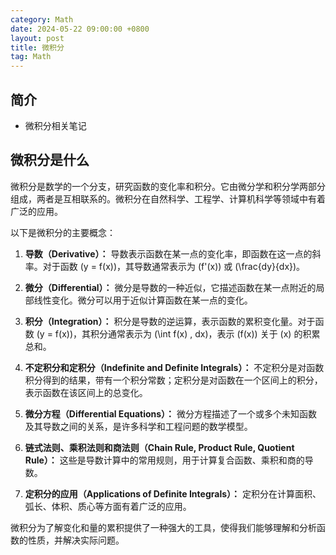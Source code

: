 ```yaml
---
category: Math
date: 2024-05-22 09:00:00 +0800
layout: post
title: 微积分
tag: Math
---
```

## 简介

+ 微积分相关笔记

## 微积分是什么

微积分是数学的一个分支，研究函数的变化率和积分。它由微分学和积分学两部分组成，两者是互相联系的。微积分在自然科学、工程学、计算机科学等领域中有着广泛的应用。

以下是微积分的主要概念：

1. **导数（Derivative）：** 导数表示函数在某一点的变化率，即函数在这一点的斜率。对于函数 \(y = f(x)\)，其导数通常表示为 \(f'(x)\) 或 \(\frac{dy}{dx}\)。

2. **微分（Differential）：** 微分是导数的一种近似，它描述函数在某一点附近的局部线性变化。微分可以用于近似计算函数在某一点的变化。

3. **积分（Integration）：** 积分是导数的逆运算，表示函数的累积变化量。对于函数 \(y = f(x)\)，其积分通常表示为 \(\int f(x) \, dx\)，表示 \(f(x)\) 关于 \(x\) 的积累总和。

4. **不定积分和定积分（Indefinite and Definite Integrals）：** 不定积分是对函数积分得到的结果，带有一个积分常数；定积分是对函数在一个区间上的积分，表示函数在该区间上的总变化。

5. **微分方程（Differential Equations）：** 微分方程描述了一个或多个未知函数及其导数之间的关系，是许多科学和工程问题的数学模型。

6. **链式法则、乘积法则和商法则（Chain Rule, Product Rule, Quotient Rule）：** 这些是导数计算中的常用规则，用于计算复合函数、乘积和商的导数。

7. **定积分的应用（Applications of Definite Integrals）：** 定积分在计算面积、弧长、体积、质心等方面有着广泛的应用。

微积分为了解变化和量的累积提供了一种强大的工具，使得我们能够理解和分析函数的性质，并解决实际问题。